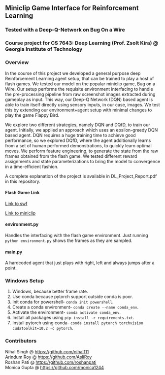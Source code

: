 ## Miniclip Game Interface for Reinforcement Learning
### Tested with a Deep-Q-Network on Bug On a Wire
### Course project for CS 7643: Deep Learning (Prof. Zsolt Kira) @ Georgia Institute of Technology

### Overview
In the course of this project we developed a general purpose deep Reinforcement Learning agent setup, that can be trained to play a host of flash games. We tested our model on the popular miniclip game, Bug on a Wire. Our setup performs the requisite environment interfacing to handle the pre-processing pipeline from raw screenshot images extracted during gameplay as input. This way, our Deep-Q Network (DQN) based agent is able to train itself directly using sensory inputs, in our case, images. We test this by extending our environment+agent setup with minimal changes to play the game Flappy Bird.

We explore two different strategies, namely DQN and DQfD, to train our agent. Initially, we applied an approach which uses an epsilon-greedy DQN based agent. DQN requires a huge training time to achieve good performance, so we explored DQfD, where the agent additionally learns from a set of human performed demonstrations, to quickly learn optimal moves. We perform feature engineering, to generate the state from the raw frames obtained from the flash game. We tested different reward assignments and state parameterizations to bring the model to convergence in a time-efficient fashion.

A complete explanation of the project is available in DL_Project_Report.pdf in this repository.

#### Flash Game Link
[Link to swf](https://www.miniclip.com/games/bug-on-a-wire/en/bug.swf?mc_gamename=Bug+On+A+Wire&mc_hsname=1446&mc_iconBig=bugmedicon.jpg&mc_icon=bugsmallicon.jpg&mc_negativescore=0&mc_players_site=1&mc_scoreistime=0&mc_lowscore=0&mc_width=600&mc_height=300&mc_lang=en&mc_webmaster=0&mc_playerbutton=0&mc_v2=1&loggedin=0&mc_loggedin=0&mc_uid=0&mc_sessid=f78c2dbb92961726d9a87c8f9aa753d2&mc_shockwave=0&mc_gameUrl=%2Fgames%2Fbug-on-a-wire%2Fen%2F&mc_ua=705d28c&mc_geo=us-west-2&mc_geoCode=US&vid=0&vtype=ima&m_vid=1&mc_preroll_check=1&channel=miniclip.preroll&m_channel=miniclip.midroll&s_content=0&mc_plat_id=2&mc_extra=enable_personalized_ads%3D1&mc_image_cdn_path=https%3A%2F%2Favatars.miniclip.com%2F&login_allowed=1&dfp_video_url=https%253A%252F%252Fpubads.g.doubleclick.net%252Fgampad%252Fads%253Fsz%253D600x400%2526iu%253D%252F116850162%252FMiniclip.com_Preroll%2526ciu_szs%2526impl%253Ds%2526gdfp_req%253D1%2526env%253Dvp%2526output%253Dxml_vast2%2526unviewed_position_start%253D1%2526cust_params%253D%2526npa%253D0%2526cust_params%253DgCat%25253Dcategory_13%252526gName%25253Dgame_1446%252526width%25253D600%252526height%25253D300%252526page_domain%25253Dgames%252526gAATF%25253Dgaatf_Y%252526gLanguage%25253Dlanguage_en%252526gPageType%25253Dpagetype_gamepage%252526gDemo1%25253Ddemo1_1%252526gDemo2%25253Ddemo2_2%252526gPageUrl%25253Dhttps%2525253A%2525252F%2525252Fwww.miniclip.com%2525252Fgames%2525252Fbug-on-a-wire%2525252Fen%2525252F%2526url%253D&fn=bug.swf)

[Link to miniclip](https://www.miniclip.com/games/bug-on-a-wire/en/)

#### environment.py
Handles the interfacing with the flash game environment.
Just running `python environment.py` shows the frames as they are sampled.

#### main.py
A hardcoded agent that just plays with right, left and always jumps after a point.

### Windows Setup
1. Windows, because better frame rate.
2. Use conda because pytorch support outside conda is poor.
3. Init conda for powershell- `conda init powershell`.
4. Create a conda environment- `conda create --name conda_env`.
5. Activate the environment- `conda activate conda_env`.
6. Install all packages using `pip install -r requirements.txt`.
7. Install pytorch using conda- `conda install pytorch torchvision cudatoolkit=10.2 -c pytorch`.

### Contributors
Nihal Singh @ https://github.com/nihal111<br>
Arindum Roy @ https://github.com/AsliRoy<br>
Roshan Pati @ https://github.com/roshanpati<br>
Monica Gupta @ https://github.com/monica1244
